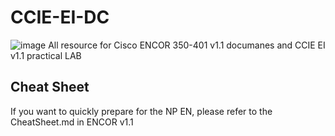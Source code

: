 # CCIE-EI-DC
![image](https://github.com/0xPK/CCIE-EI-DC/blob/main/Cisco%20Live!.png)
All resource for Cisco ENCOR 350-401 v1.1 documanes and CCIE EI v1.1 practical LAB
## Cheat Sheet
If you want to quickly prepare for the NP EN, please refer to the CheatSheet.md in ENCOR v1.1
